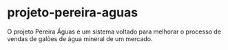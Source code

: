 # projeto-pereira-aguas
O projeto Pereira Águas é um sistema voltado para melhorar o processo de vendas de galões de água mineral de um mercado.
